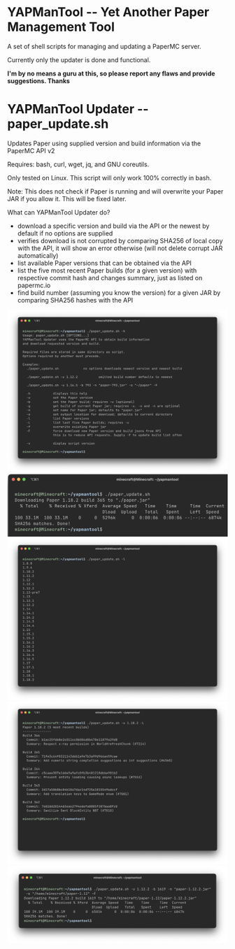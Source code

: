 # YAPManTool -- Yet Another Paper Management Tool
A set of shell scripts for managing and updating a PaperMC server.

Currently only the updater is done and functional.

**I'm by no means a guru at this, so please report any flaws and provide suggestions. Thanks**

# YAPManTool Updater -- paper_update.sh
Updates Paper using supplied version and build information via the PaperMC API v2

Requires: bash, curl, wget, jq, and GNU coreutils.

Only tested on Linux. This script will only work 100% correctly in bash.

Note: This does not check if Paper is running and will overwrite your Paper JAR if you allow it. This will be fixed later.

What can YAPManTool Updater do?
- download a specific version and build via the API or the newest by default if no options are supplied
- verifies download is not corrupted by comparing SHA256 of local copy with the API, it will show an error otherwise (will not delete corrupt JAR automatically)
- list available Paper versions that can be obtained via the API
- list the five most recent Paper builds (for a given version) with respective commit hash and changes summary, just as listed on papermc.io
- find build number (assuming you know the version) for a given JAR by comparing SHA256 hashes with the API

![help dialog](doc/help.png)
![downloading without any options](doc/dl_no_args.png)
![version list](doc/version_list.png)
![build list and info](doc/build_info.png)
![a more complicated example with options choosing version and build and forcing refresh of json cache from API](doc/long_example.png)